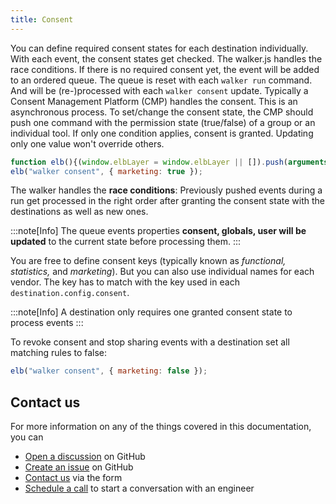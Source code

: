 ```yaml
---
title: Consent
---
```


You can define required consent states for each destination individually. With each event, the consent states get checked. The walker.js handles the race conditions. If there is no required consent yet, the event will be added to an ordered queue. The queue is reset with each `walker run` command. And will be (re-)processed with each `walker consent` update.
Typically a Consent Management Platform (CMP) handles the consent. This is an asynchronous process. To set/change the consent state, the CMP should push one command with the permission state (true/false) of a group or an individual tool. If only one condition applies, consent is granted. Updating only one value won't override others.

```js
function elb(){(window.elbLayer = window.elbLayer || []).push(arguments);}
elb("walker consent", { marketing: true });
```

The walker handles the <b>race conditions</b>: Previously pushed events during a run get processed in the right order after granting the consent state with the destinations as well as new ones.

:::note[Info]
The queue events properties <b>consent, globals, user will be updated</b> to the current state before processing them.
:::

You are free to define consent keys (typically known as <i>functional, statistics,</i> and <i>marketing</i>). But you can also use individual names for each vendor. The key has to match with the key used in each `destination.config.consent`.

:::note[Info]
A destination only requires one granted consent state to process events
:::

To revoke consent and stop sharing events with a destination set all matching rules to false:

```js
elb("walker consent", { marketing: false });
```

## Contact us

For more information on any of the things covered in this documentation, you can

- [Open a discussion](https://github.com/elbwalker/walker.js/discussions/new/choose) on GitHub
- [Create an issue](https://github.com/elbwalker/walker.js/issues/new/choose) on GitHub
- [Contact us](https://www.elbwalker.com/contact/) via the form
- [Schedule a call](https://calendly.com/elb-alexander/30min?month=2023-07) to start a conversation with an engineer